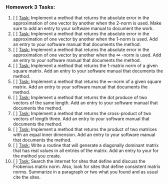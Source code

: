 ### Homework 3 Tasks:

1. [ ] [Task:](1-2normabserr.md)
 Implement a method that returns the absolute error in the approximation of one vector by another when the 2-norm is used. Make sure to add an entry to your software manual to document the work.
2. [ ] [Task:](2-1normabserr.md)
 Implement a method that returns the absolute error in the approximation of one vector by another when the 1-norm is used. Add an entry to your software manual that documents the method.
3. [ ] [Task:](3-RelativeError.md)
 Implement a method that returns the absolute error in the approximation of one vector by another when the ∞
-norm is used. Add an entry to your software manual that documents the method. 
4. [ ] [Task:](4-VectorAddition.md)
 Implement a method that returns the 1-matrix norm of a given square matrix. Add an entry to your software manual that documents the method. 
5. [ ] [Task:](5-ScalarVectorMultiplication.md)
 Implement a method that returns the ∞-norm of a given square matrix. Add an entry to your software manual that documents the method.
6. [ ] [Task:](6-2Norm.md)
 Implement a method that returns the dot produce of two vectors of the same length. Add an entry to your software manual that documents the method.
7. [ ] [Task:](7-1Norm.md)
 Implement a method that returns the cross-product of two vectors of length three. Add an entry to your software manual that documents the method.
8. [ ] [Task:](8-InfinityNorm.md)
 Implement a method that returns the product of two matrices with an equal inner dimension. Add an entry to your software manual that documents the method.
9. [ ] [Task:](9-SymmetricMatrix.md)
 Write a routine that will generate a diagonally dominant matrix that has real values in all entries of the matrix. Add an entry to your for the method you create.
10. [ ] [Task:](10-MatrixNormDiscussion.md)
 Search the internet for sites that define and discuss the Frobenius matrix norm. Also, look for sites that define consistent matrix norms. Summarize in a paragraph or two what you found and as usual cite the sites.
